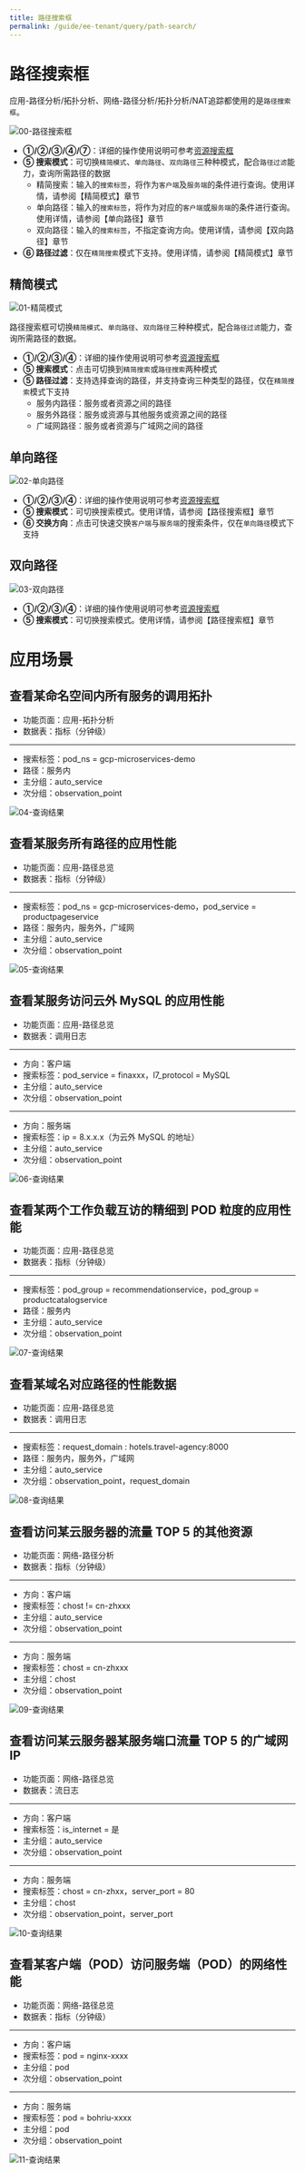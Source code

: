 ```yaml
---
title: 路径搜索框
permalink: /guide/ee-tenant/query/path-search/
---
```


# 路径搜索框

应用-路径分析/拓扑分析、网络-路径分析/拓扑分析/NAT追踪都使用的是`路径搜索框`。

![00-路径搜索框](https://yunshan-guangzhou.oss-cn-beijing.aliyuncs.com/pub/pic/2024032065faac6eb6f17.png)
 
- **①/②/③/④/⑦**：详细的操作使用说明可参考[资源搜索框](./service-search/) 
- **⑤ 搜索模式**：可切换`精简模式`、`单向路径`、`双向路径`三种种模式，配合`路径过滤`能力，查询所需路径的数据
  - 精简搜索：输入的`搜索标签`，将作为`客户端`及`服务端`的条件进行查询。使用详情，请参阅【精简模式】章节
  - 单向路径：输入的`搜索标签`，将作为对应的`客户端`或`服务端`的条件进行查询。使用详情，请参阅【单向路径】章节
  - 双向路径：输入的`搜索标签`，不指定查询方向。使用详情，请参阅【双向路径】章节
- **⑥ 路径过滤**：仅在`精简搜索`模式下支持。使用详情，请参阅【精简模式】章节 

## 精简模式

![01-精简模式](https://yunshan-guangzhou.oss-cn-beijing.aliyuncs.com/pub/pic/2024032065fab1ff0d41a.png)

路径搜索框可切换`精简模式`、`单向路径`、`双向路径`三种种模式，配合`路径过滤`能力，查询所需路径的数据。
- **①/②/③/④**：详细的操作使用说明可参考[资源搜索框](./service-search/) 
- **⑤ 搜索模式**：点击可切换到`精简搜索`或`路径搜索`两种模式 
- **⑤ 路径过滤**：支持选择查询的路径，并支持查询三种类型的路径，仅在`精简搜索`模式下支持
  - 服务内路径：服务或者资源之间的路径
  - 服务外路径：服务或资源与其他服务或资源之间的路径
  - 广域网路径：服务或者资源与广域网之间的路径  

## 单向路径

![02-单向路径](https://yunshan-guangzhou.oss-cn-beijing.aliyuncs.com/pub/pic/2024032065fab3eccc2de.png)
 
- **①/②/③/④**：详细的操作使用说明可参考[资源搜索框](./service-search/) 
- **⑤ 搜索模式**：可切换搜索模式。使用详情，请参阅【路径搜索框】章节  
- **⑥ 交换方向**：点击可快速交换`客户端`与`服务端`的搜索条件，仅在`单向路径`模式下支持 

## 双向路径

![03-双向路径](https://yunshan-guangzhou.oss-cn-beijing.aliyuncs.com/pub/pic/2024032065fab5961fd4e.png)
 
- **①/②/③/④**：详细的操作使用说明可参考[资源搜索框](./service-search/) 
- **⑤ 搜索模式**：可切换搜索模式。使用详情，请参阅【路径搜索框】章节 

# 应用场景

## 查看某命名空间内所有服务的调用拓扑

- 功能页面：应用-拓扑分析
- 数据表：指标（分钟级）
-----------------------------
- 搜索标签：pod_ns = gcp-microservices-demo
- 路径：服务内
- 主分组：auto_service
- 次分组：observation_point

![04-查询结果](https://yunshan-guangzhou.oss-cn-beijing.aliyuncs.com/pub/pic/20230921650c4f8b00145.png)

## 查看某服务所有路径的应用性能

- 功能页面：应用-路径总览
- 数据表：指标（分钟级）
-----------------------------
- 搜索标签：pod_ns = gcp-microservices-demo，pod_service = productpageservice
- 路径：服务内，服务外，广域网
- 主分组：auto_service
- 次分组：observation_point

![05-查询结果](https://yunshan-guangzhou.oss-cn-beijing.aliyuncs.com/pub/pic/20230921650c4f8b659a4.png)

## 查看某服务访问云外 MySQL 的应用性能

- 功能页面：应用-路径总览
- 数据表：调用日志
-----------------------------
- 方向：客户端
- 搜索标签：pod_service = finaxxx，l7_protocol = MySQL
- 主分组：auto_service
- 次分组：observation_point
----------------------------------------
- 方向：服务端
- 搜索标签：ip = 8.x.x.x（为云外 MySQL 的地址）
- 主分组：auto_service
- 次分组：observation_point

![06-查询结果](https://yunshan-guangzhou.oss-cn-beijing.aliyuncs.com/pub/pic/20230921650c4f8c96f16.png)

## 查看某两个工作负载互访的精细到 POD 粒度的应用性能

- 功能页面：应用-路径总览
- 数据表：指标（分钟级）
-----------------------------
- 搜索标签：pod_group = recommendationservice，pod_group = productcatalogservice
- 路径：服务内
- 主分组：auto_service
- 次分组：observation_point

![07-查询结果](https://yunshan-guangzhou.oss-cn-beijing.aliyuncs.com/pub/pic/20230921650c4f8d313a2.png)

## 查看某域名对应路径的性能数据

- 功能页面：应用-路径总览
- 数据表：调用日志
-----------------------------
- 搜索标签：request_domain : hotels.travel-agency:8000
- 路径：服务内，服务外，广域网
- 主分组：auto_service
- 次分组：observation_point，request_domain

![08-查询结果](https://yunshan-guangzhou.oss-cn-beijing.aliyuncs.com/pub/pic/20230921650c4f8de4a50.png)

## 查看访问某云服务器的流量 TOP 5 的其他资源

- 功能页面：网络-路径分析
- 数据表：指标（分钟级）
------------------------------
- 方向：客户端
- 搜索标签：chost != cn-zhxxx
- 主分组：auto_service
- 次分组：observation_point

-----------------------------
- 方向：服务端
- 搜索标签：chost = cn-zhxxx
- 主分组：chost
- 次分组：observation_point

![09-查询结果](https://yunshan-guangzhou.oss-cn-beijing.aliyuncs.com/pub/pic/20230921650c4f8eb246e.png)

## 查看访问某云服务器某服务端口流量 TOP 5 的广域网 IP

- 功能页面：网络-路径总览
- 数据表：流日志
------------------------------
- 方向：客户端
- 搜索标签：is_internet = 是
- 主分组：auto_service
- 次分组：observation_point

-----------------------------
- 方向：服务端
- 搜索标签：chost = cn-zhxx，server_port = 80
- 主分组：chost
- 次分组：observation_point，server_port

![10-查询结果](https://yunshan-guangzhou.oss-cn-beijing.aliyuncs.com/pub/pic/20230921650c4f8f9ac67.png)

## 查看某客户端（POD）访问服务端（POD）的网络性能

- 功能页面：网络-路径总览
- 数据表：指标（分钟级）
-----------------------------
- 方向：客户端
- 搜索标签：pod = nginx-xxxx
- 主分组：pod
- 次分组：observation_point

------------------------------
- 方向：服务端
- 搜索标签：pod = bohriu-xxxx
- 主分组：pod
- 次分组：observation_point

![11-查询结果](https://yunshan-guangzhou.oss-cn-beijing.aliyuncs.com/pub/pic/20230921650c4f9054a2e.png)
